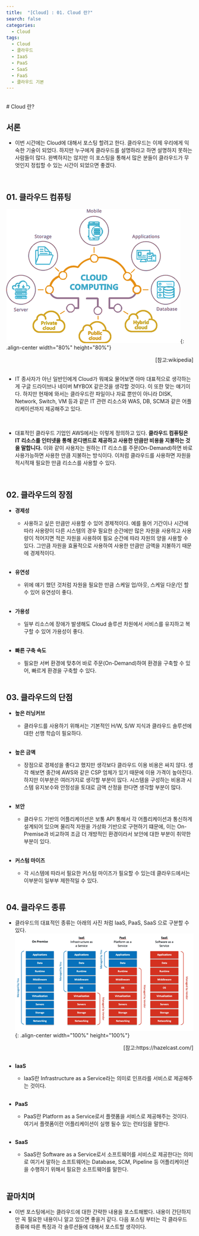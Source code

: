 ```yaml
---
title:  "[Cloud] : 01. Cloud 란?"
search: false
categories:
  - Cloud
tags:
  - Cloud
  - 클라우드
  - IaaS
  - PaaS
  - SaaS
  - FaaS
  - 클라우드 기본
---
```

<br/>
# Cloud 란?

## 서론
  * 이번 시간에는 Cloud에 대해서 포스팅 할려고 한다. 클라우드는 이제 우리에게 익숙한 기술이 되었다. 하지만 누구에게 클라우드를 설명하라고 하면 설명하지 못하는 사람들이 많다. 완벽하지는 않지만 이 포스팅을 통해서 많은 분들이 클라우드가 무엇인지 정립할 수 있는 시간이 되었으면 좋겠다.
  <br/>

## 01. 클라우드 컴퓨팅
  ![image-center](/assets/images/2022-02-01_Cloud-01_01.jpg){: .align-center width="80%" height="80%"}
  <div style="text-align: right"> [참고:wikipedia] </div>
  <br>

  * IT 종사자가 아닌 일반인에게 Cloud가 뭐예요 물어보면 아마 대표적으로 생각하는게 구글 드라이브나 네이버 MYBOX 같은것을 생각할 것이다. 이 또한 맞는 얘기이다. 하지만 현재에 와서는 클라우드란 파일이나 자료 뿐만이 아니라 DISK, Network, Switch, VM 등과 같은 IT 관련 리소스와 WAS, DB, SCM과 같은 어플리케이션까지 제공해주고 있다.
  <br>

  * 대표적인 클라우드 기업인 AWS에서는 이렇게 정의하고 있다. **클라우드 컴퓨팅은 IT 리소스를 인터넷을 통해 온디맨드로 제공하고 사용한 만큼만 비용을 지불하는 것을 말합니다.** 이와 같이 사용자는 원하는 IT 리소스를 주문(On-Demand)하면 바로 사용가능하면 사용한 만큼 지불하는 방식이다. 이처럼 클라우드를 사용하면 자원을 적시적재 필요한 만큼 리소스를 사용할 수 있다.
  <br>


## 02. 클라우드의 장점
  * **경제성**
    - 사용하고 싶은 만큼만 사용할 수 있어 경제적이다. 예를 들어 기간이나 시간에 따라 사용량이 다른 시스템의 경우 필요한 순간에만 많은 자원을 사용하고 사용량이 적어지면 적은 자원을 사용하여 필요 순간에 따라 자원의 양을 사용할 수 있다. 그만큼 자원을 효율적으로 사용하여 사용한 만큼만 금액을 지불하기 때문에 경제적이다.
    <br>


  * **유연성**
    - 위에 얘기 했던 것처럼 자원을 필요한 만큼 스케일 업/아웃, 스케일 다운/인 할 수 있어 유연성이 좋다.
    <br>

  * **가용성**
    - 일부 리소스에 장애가 발생해도 Cloud 솔루션 차원에서 서비스를 유지하고 복구할 수 있어 가용성이 좋다.
    <br>

  * **빠른 구축 속도**
    - 필요한 서버 환경에 맞추어 바로 주문(On-Demand)하여 환경을 구축할 수 있어, 빠르게 환경을 구축할 수 있다.
    <br>

## 03. 클라우드의 단점
  * **높은 러닝커브**
    - 클라우드를 사용하기 위해서는 기본적인 H/W, S/W 지식과 클라우드 솔루션에 대한 선행 학습이 필요하다.
    <br>


  * **높은 금액**
    - 장점으로 경제성을 좋다고 했지만 생각보다 클라우드 이용 비용은 싸지 않다. 생각 해보면 중간에 AWS와 같은 CSP 엄체가 있기 때문에 이용 가격이 높아진다. 하지만 이부분은 여러가지로 생각할 부분이 많다. 시스템을 구성하는 비용과 시스템 유지보수와 안정성을 토대로 금액 산정을 한다면 생각할 부분이 많다.
    <br>

  * **보안**
    - 클라우드 기반의 어플리케이션은 보통 API 통해서 각 어플리케이션과 통신하게 설계되어 있으며 물리적 자원을 가상화 기반으로 구현하기 떄문에, 이는 On-Premise과 비교하여 조금 더 개방적인 환경이라서 보안에 대한 부분이 취약한 부분이 있다.
    <br>

  * **커스텀 마이즈**
    - 각 시스템에 따라서 필요한 커스텀 마이즈가 필요할 수 있는데 클라우드에서는 이부분이 일부부 제한적일 수 있다.
    <br>

## 04. 클라우드 종류
  * 클라우드의 대표적인 종류는 아래의 사진 처럼 IaaS, PaaS, SaaS 으로 구분할 수 있다.
  ![image-center](/assets/images/2022-02-01_Cloud-01_02.jpg){: .align-center width="100%" height="100%"}
  <div style="text-align: right"> [참고:https://hazelcast.com/] </div>
  <br>

  * **IaaS**
    - IaaS란 Infrastructure as a Service라는 의미로 인프라를 서비스로 제공해주는 것이다.
    <br>

  * **PaaS**
    - PaaS란 Platform as a Service로서 플랫폼을 서비스로 제공해주는 것이다. 여기서 플랫폼이란 어플리케이션이 실행 될수 있는 런타임을 말한다.
    <br>

  * **SaaS**
    - SaaS란 Software as a Service로서 소프트웨어를 서비스로 제공한다는 의미로 여기서 말하는 소프트웨어는 Database, SCM, Pipeline 등 어플리케이션을 수행하기 위해서 필요한 소프트웨어를 말한다.
    <br>

## 끝마치며
  * 이번 포스팅에서는 클라우드에 대한 간략한 내용을 포스트해봤다. 내용이 간단하지만 꼭 필요한 내용이니 알고 있으면 좋을거 같다. 다음 포스팅 부터는 각 클라우드 종류에 따른 특징과 각 솔루션들에 대해서 포스트할 생각이다.
